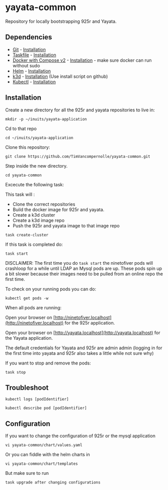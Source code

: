# yayata-common

Repository for locally bootstrapping 925r and Yayata.

## Dependencies

- [Git](https://git-scm.com/) - [Installation](https://git-scm.com/download/linux)
- [Taskfile](https://taskfile.dev/) - [Installation](https://taskfile.dev/installation/#install-script)
- [Docker with Compose v2](https://docs.docker.com/compose/) - [Installation](https://docs.docker.com/compose/install/linux/) - make sure docker can run without sudo 
- [Helm](https://helm.sh/) - [Installation](https://helm.sh/docs/intro/install/)
- [k3d](https://k3d.io/v5.7.4/) - [Installation](https://github.com/k3d-io/k3d) (Use install script on github)
- [Kubectl](https://kubernetes.io/docs/reference/kubectl/) - [Installation](https://kubernetes.io/docs/tasks/tools/install-kubectl-linux/)

## Installation

Create a new directory for all the 925r and yayata repositories to live in:

```
mkdir -p ~/inuits/yayata-application
```

Cd to that repo

```
cd ~/inuits/yayata-application
```

Clone this repository:

```
git clone https://github.com/TimVancompernolle/yayata-common.git
```

Step inside the new directory.

```
cd yayata-common
```

Excecute the following task: 

This task will :
- Clone the correct repositories 
- Build the docker image for 925r and yayata. 
- Create a k3d cluster 
- Create a k3d image repo
- Push the 925r and yayata image to that image repo
```
task create-cluster
```

If this task is completed do: 
```
task start
```
DISCLAIMER: The first time you do ``` task start ``` the ninetofiver pods will crashloop for a while until LDAP an Mysql pods are up. These pods spin up a bit slower because their images need to be pulled from an online repo the first time.

To check on your running pods you can do:
```
kubectl get pods -w
```
 When all pods are running: 
 
Open your browser on [http://ninetofiver.localhost](http://ninetofiver.localhost) for the 925r application.

Open your browser on [http://yayata.localhost](http://yayata.localhost) for the Yayata application.

The default credentials for Yayata and 925r are admin admin (logging in for the first time into yayata and 925r also takes a little while not sure why)

If you want to stop and remove the pods: 

```
task stop
```
## Troubleshoot

```
kubectl logs [podIdentifier]
```

```
kubectl describe pod [podIdentifier]
```

## Configuration

If you want to change the configuration of 925r or the mysql application

```
vi yayata-common/chart/values.yaml
```
Or you can fiddle with the helm charts in
```
vi yayata-common/chart/templates
```

But make sure to run

```
task upgrade after changing configurations
```